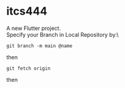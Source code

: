 # itcs444

A new Flutter project.\
 Specify your Branch in Local Repository by:\
```
git branch -m main @name
```
then
```
git fetch origin
```
then
```
